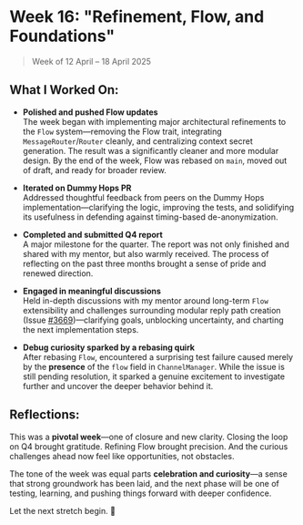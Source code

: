 # Week 16: "Refinement, Flow, and Foundations"

> Week of 12 April – 18 April 2025

## What I Worked On:

- **Polished and pushed Flow updates**  
  The week began with implementing major architectural refinements to the `Flow`
  system—removing the Flow trait, integrating `MessageRouter`/`Router` cleanly,
  and centralizing context secret generation. The result was a significantly
  cleaner and more modular design. By the end of the week, Flow was rebased on
  `main`, moved out of draft, and ready for broader review.

- **Iterated on Dummy Hops PR**  
  Addressed thoughtful feedback from peers on the Dummy Hops
  implementation—clarifying the logic, improving the tests, and solidifying its
  usefulness in defending against timing-based de-anonymization.

- **Completed and submitted Q4 report**  
  A major milestone for the quarter. The report was not only finished and shared
  with my mentor, but also warmly received. The process of reflecting on the
  past three months brought a sense of pride and renewed direction.

- **Engaged in meaningful discussions**  
  Held in-depth discussions with my mentor around long-term `Flow` extensibility
  and challenges surrounding modular reply path creation (Issue
  [#3669](https://github.com/lightningdevkit/rust-lightning/issues/3669))—clarifying
  goals, unblocking uncertainty, and charting the next implementation steps.

- **Debug curiosity sparked by a rebasing quirk**  
  After rebasing `Flow`, encountered a surprising test failure caused merely by
  the **presence** of the `flow` field in `ChannelManager`. While the issue is
  still pending resolution, it sparked a genuine excitement to investigate
  further and uncover the deeper behavior behind it.

## Reflections:

This was a **pivotal week**—one of closure and new clarity. Closing the loop on
Q4 brought gratitude. Refining Flow brought precision. And the curious
challenges ahead now feel like opportunities, not obstacles.

The tone of the week was equal parts **celebration and curiosity**—a sense that
strong groundwork has been laid, and the next phase will be one of testing,
learning, and pushing things forward with deeper confidence.

Let the next stretch begin. 🚀
